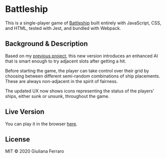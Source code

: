# Battleship

This is a single-player game of [Battleship](https://en.wikipedia.org/wiki/Battleship_(game)) built entirely with  JavaScript, CSS, and HTML, tested with Jest, and bundled with Webpack.

## Background & Description

Based on my [previous project](https://github.com/1ba1/battleship), this new version introduces an enhanced AI that is smart enough to try adjacent slots after getting a hit.

Before starting the game, the player can take control over their grid by choosing between different semi-random combinations of ship placements. These are always non-adjacent in the spirit of fairness.

The updated UX now shows icons representing the status of the players' ships, either sunk or unsunk, throughout the game.

## Live Version

You can play it in the browser [here](https://gferrarocamus.github.io/battleship).

## License

MIT © 2020 Giuliana Ferraro
